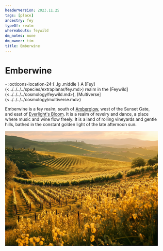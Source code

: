 ```yaml
---
headerVersion: 2023.11.25
tags: [place]
ancestry: fey
typeOf: realm
whereabouts: feywild
dm_notes: none
dm_owner: tim
title: Emberwine
---
```

# Emberwine
<div class="grid cards ext-narrow-margin ext-one-column" markdown>
-    :octicons-location-24:{ .lg .middle } A [Fey](<../../../../species/extraplanar/fey.md>) realm in the [Feywild](<../../../../cosmology/feywild.md>), [Multiverse](<../../../../cosmology/multiverse.md>)  
</div>


Emberwine is a fey realm, south of [Amberglow](<../amberglow/amberglow.md>), west of the Sunset Gate, and east of [Everlight's Bloom](<../everlight-s-bloom.md>). It is a realm of revelry and dance, a place where music and wine flow freely. It is a land of rolling vineyards and gentle hills, bathed in the constant golden light of the late afternoon sun. 

![Zoom Emberwine Fields](../../../../assets/zoom-emberwine-fields.png)
